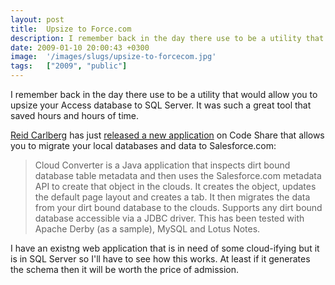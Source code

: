 ```yaml
---
layout: post
title:  Upsize to Force.com
description: I remember back in the day there use to be a utility that would allow you to upsize your Access database to SQL Server. It was such a great tool that saved hours and hours of time. Reid Carlberg has just released a new application on Code Share that allows you to migrate your local databases and data to Salesforce.com-  Cloud Converter is a Java application that inspects dirt bound database table metadata and then uses the Salesforce.com metadata API to create that object in the clouds. It creat
date: 2009-01-10 20:00:43 +0300
image:  '/images/slugs/upsize-to-forcecom.jpg'
tags:   ["2009", "public"]
---
```

<p>I remember back in the day there use to be a utility that would allow you to upsize your Access database to SQL Server. It was such a great tool that saved hours and hours of time.</p>
<p><a href="http://developer.force.com/codeshare/MemberProfilePage?id=a0930000002U3SUAA0">Reid Carlberg</a> has just <a href="http://developer.force.com/codeshare/apex/projectpage?id=a0630000003LD3HAAW">released a new application</a> on Code Share that allows you to migrate your local databases and data to Salesforce.com:</p>
<blockquote>Cloud Converter is a Java application that inspects dirt bound database table metadata and then uses the Salesforce.com metadata API to create that object in the clouds. It creates the object, updates the default page layout and creates a tab. It then migrates the data from your dirt bound database to the clouds. Supports any dirt bound database accessible via a JDBC driver. This has been tested with Apache Derby (as a sample), MySQL and Lotus Notes.</blockquote>
I have an existng web application that is in need of some cloud-ifying but it is in SQL Server so I'll have to see how this works. At least if it generates the schema then it will be worth the price of admission.
